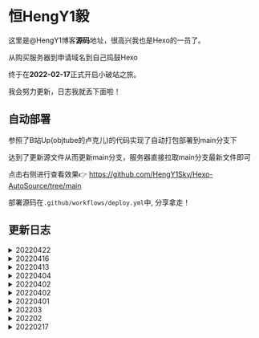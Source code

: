 #  恒HengY1毅

这里是@HengY1博客**源码**地址，很高兴我也是Hexo的一员了。

从购买服务器到申请域名到自己捣鼓Hexo

终于在**2022-02-17**正式开启小破站之旅。

我会努力更新，日志我就丢下面啦！

## 自动部署

参照了B站Up(objtube的卢克儿)的代码实现了自动打包部署到main分支下

达到了更新源文件从而更新main分支，服务器直接拉取main分支最新文件即可

点击右侧进行查看效果👉 https://github.com/HengY1Sky/Hexo-AutoSource/tree/main

部署源码在`.github/workflows/deploy.yml`中, 分享拿走！

##  更新日志

<details>
  <summary>20220422</summary>
  <h3>添加文章</h3>

- 字节跳动人力套件三面面经
</details>

<details>
  <summary>20220416</summary>
  <h3>添加文章</h3>

- 字节跳动人力套件二面面经
</details>

<details>
  <summary>20220413</summary>
  <h3>添加文章</h3>

- 字节跳动人力套件一面面经
</details>

<details>
  <summary>20220404</summary>
  <h3>添加文章</h3>

- 爬虫怼API接口的优雅姿势
</details>

<details>
  <summary>20220402</summary>
  <h3>添加查询成绩</h3>

- 添加查询成绩
</details>

<details>
  <summary>20220402</summary>
  <h3>修改域名</h3>

- 换了加速域名加上www
</details>

<details>
  <summary>20220401</summary>
  <h3>添加宿舍水费充值</h3>

  - 添加宿舍水费充值描述
  - 添加了查询课表的功能
</details>

<details>
  <summary>202203</summary>
  <h3>3月份集合</h3>

  - 添加M1芯片实现Kail虚拟机(无Parallels)
  - 添加M1芯片从零安装Burpsuit
</details>

<details>
  <summary>202202</summary>
  <h3>2月份集合</h3>

  - 添加Ubuntu下Corntab找出报错原因
  - 添加自我介绍
  - 添加了Fail2ban防御
  - 更新了服务页面
  - 添加了水费接口
  - 迁移 MAC上RabbitMQ从安装到用GO快速实现搬移
  - 添加Robots.txt
  - 添加了403 503页面
  - 添加文章 Ubuntu纯命令行走Clash终端代理-Linux同理
  - 压缩网站文件
  - 添加文章 Python浅谈多线程 Go实现基础密码加密解密
  - 迁移 树莓派文章
  - 修正了原文的日期
  - 加入文章 Docker日常究竟要怎么用
  - 更新文章 Docker日常究竟要怎么用
  - 加入打赏功能
  - 加入文章 学习Python高级编程到asyncio并发实践
  - 加入文章 日常中的Git怎么使用
  - 加入了hexo-abbrlink简化
  - 加入文章 Js逆向练习制造Token与Id
  - 添加百度sitemap
  - 加入了本地搜索系统
  - 留言板上BB了两句
  - 添加友链规则
  - 引入[iconfont](https://www.iconfont.cn/)
  - 代码片段更换为等宽字体
  - 上CDN加速以及强制跳转HTTPS
  - 首页图片更新
  - 创建文章 数字取证究竟如何入门
</details>

<details>
  <summary>20220217</summary>
  <h3>初始化博客网站，实现自动化部署</h3>
  <p>今天域名终于审批下来了耶～</br>在原来的基础上开始部署公网系统。</p>

  - 添加网站分析统计，使用[谷歌分析](https://www.google.com/analytics/)
  - 使用`Twikoo`作为[网站的评价系统](https://twikoo.js.org/quick-start.html#%E4%BA%91%E5%87%BD%E6%95%B0%E9%83%A8%E7%BD%B2)
  - 添加了Akismet 反垃圾服务
  - 添加了即时的[微信消息推送](https://sct.ftqq.com/)
  - 谷歌分析延迟改为[百度分析](https://tongji.baidu.com/sc-web)
</details>